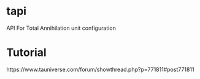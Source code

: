 # tapi
API For Total Annihilation unit configuration
<h1> Tutorial </h1>
https://www.tauniverse.com/forum/showthread.php?p=771811#post771811
